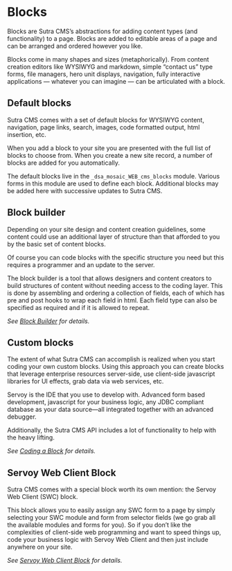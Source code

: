# Blocks

<!-- toc -->

Blocks are Sutra CMS’s abstractions for adding content types (and
functionality) to a page. Blocks are added to editable areas of a page
and can be arranged and ordered however you like.

Blocks come in many shapes and sizes (metaphorically). From content
creation editors like WYSIWYG and markdown, simple “contact us” type
forms, file managers, hero unit displays, navigation, fully interactive
applications — whatever you can imagine — can be articulated with a
block.


## Default blocks

Sutra CMS comes with a set of default blocks for WYSIWYG content,
navigation, page links, search, images, code formatted output, html
insertion, etc.

When you add a block to your site you are presented with the full list
of blocks to choose from. When you create a new site record, a number of
blocks are added for you automatically.

The default blocks live in the `_dsa_mosaic_WEB_cms_blocks` module.
Various forms in this module are used to define each block. Additional
blocks may be added here with successive updates to Sutra CMS.


## Block builder

Depending on your site design and content creation guidelines, some
content could use an additional layer of structure than that afforded to
you by the basic set of content blocks.

Of course you can code blocks with the specific structure you need but
this requires a programmer and an update to the server.

The block builder is a tool that allows designers and content creators
to build structures of content without needing access to the coding
layer. This is done by assembling and ordering a collection of fields,
each of which has pre and post hooks to wrap each field in html. Each
field type can also be specified as required and if it is allowed to
repeat.

*See [Block Builder](../developer/block-builder) for details.*


## Custom blocks

The extent of what Sutra CMS can accomplish is realized when you start
coding your own custom blocks. Using this approach you can create blocks
that leverage enterprise resources server-side, use client-side
javascript libraries for UI effects, grab data via web services, etc.

Servoy is the IDE that you use to develop with. Advanced form based
development, javascript for your business logic, any JDBC compliant
database as your data source—all integrated together with an advanced
debugger.

Additionally, the Sutra CMS API includes a lot of functionality to help
with the heavy lifting.

*See [Coding a Block](../developer/coding-a-block) for details.*


## Servoy Web Client Block

Sutra CMS comes with a special block worth its own mention: the Servoy
Web Client (SWC) block.

This block allows you to easily assign any SWC form to a page by simply
selecting your SWC module and form from selector fields (we go grab all
the available modules and forms for you). So if you don’t like the
complexities of client-side web programming and want to speed things up,
code your business logic with Servoy Web Client and then just include
anywhere on your site.

*See [Servoy Web Client Block](../developer/webclient-block) for details.*